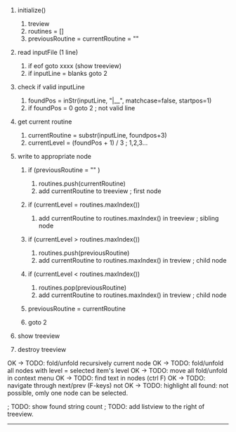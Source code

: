 1. initialize()
    1. treview
    2. routines = []
    3. previousRoutine = currentRoutine = ""

2. read inputFile (1 line)
    1. if eof goto xxxx (show treeview)
    2. if inputLine = blanks goto 2

3. check if valid inputLine
    1. foundPos = inStr(inputLine, "|__", matchcase=false, startpos=1)
    2. if foundPos = 0 goto 2   ; not valid line

4. get current routine
    1. currentRoutine = substr(inputLine, foundpos+3)
    2. currentLevel = (foundPos + 1) / 3    ; 1,2,3...

5. write to appropriate node
    1. if (previousRoutine = "" )
        1. routines.push(currentRoutine)
        2. add currentRoutine to treeview      ; first node

    2. if (currentLevel = routines.maxIndex())
        1. add currentRoutine to routines.maxIndex() in treeview      ; sibling node

    3. if (currentLevel > routines.maxIndex())
        1. routines.push(previousRoutine)
        2. add currentRoutine to routines.maxIndex() in treview       ; child node

    4. if (currentLevel < routines.maxIndex())
        1. routines.pop(previousRoutine)
        2. add currentRoutine to routines.maxIndex() in treview       ; child node
        
    5. previousRoutine = currentRoutine
    6. goto 2

6. show treeview

7. destroy treeview

OK -> TODO: fold/unfold recursively current node
OK -> TODO: fold/unfold all nodes with level = selected item's level
OK -> TODO: move all fold/unfold in context menu
OK -> TODO: find text in nodes (ctrl F)
OK -> TODO: navigate through next/prev (F-keys)
not OK -> TODO: highlight all found: not possible, omly one node can be selected.

; TODO: show found string count
; TODO: add listview to the right of treeview.

-------------------------------------------------------------------------

